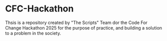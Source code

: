 # CFC-Hackathon
Thsis is a repository created by "The Scripts" Team dor the Code For Change Hackathon 2025 for the purpose of  practice, and building a solution to a problem in the society.
